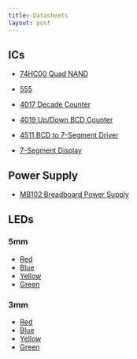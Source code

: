 ```yaml
---
title: Datasheets
layout: post
---
```


## ICs
- [74HC00 Quad NAND](datasheets/7400quadNAND.pdf)
- [555](datasheets/555.pdf)
- [4017 Decade Counter](datasheets/4017bDecadeCounter.pdf)
- [4019 Up/Down BCD Counter](datasheets/4019UpDownBCD.pdf)
- [4511 BCD to 7-Segment Driver](datasheets/4511bBCD7Seg.pdf)

- [7-Segment Display](datasheets/7-seg.pdf)

## Power Supply
- [MB102 Breadboard Power Supply](https://components101.com/sites/default/files/component_datasheet/MB102-Datasheet.pdf)

## LEDs
### 5mm
- [Red](./datasheets/2.Red(Diffused)5mm%20.pdf)
- [Blue](./datasheets/4.Blue(Diffused)5mm.pdf)
- [Yellow](./datasheets/15.Yellow(Clear%20Transparent)3mm.pdf)
- [Green](./datasheets/3.Green(Diffused)5mm.pdf)

### 3mm
- [Red](./datasheets/13.Red(Clear%20Transparent)3mm.pdf)
- [Blue](./datasheets/14.Blue(Clear%20Transparent)3mm.pdf)
- [Yellow](./datasheets/15.Yellow(Clear%20Transparent)3mm.pdf)
- [Green](./datasheets/16.Green(Clear%20Transparent)3mm.pdf)